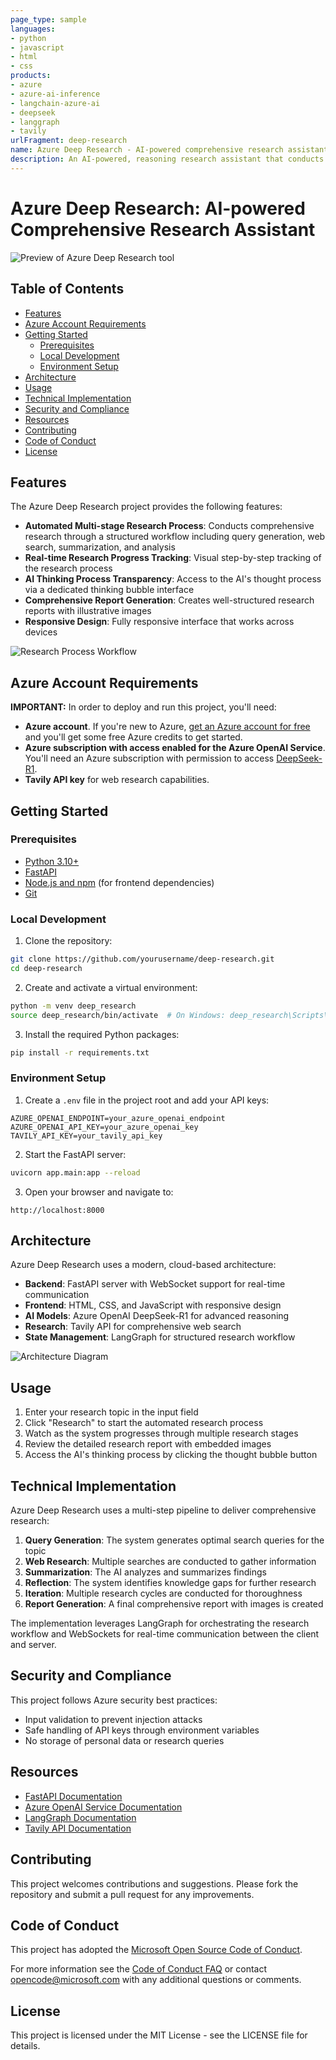 ```yaml
---
page_type: sample
languages:
- python
- javascript
- html
- css
products:
- azure
- azure-ai-inference
- langchain-azure-ai
- deepseek
- langgraph
- tavily
urlFragment: deep-research
name: Azure Deep Research - AI-powered comprehensive research assistant
description: An AI-powered, reasoning research assistant that conducts comprehensive web research, analyzes and synthesizes information with images using DeepSeek R1, langchain-azure-ai and LangGraph. 
---
```


# Azure Deep Research: AI-powered Comprehensive Research Assistant

![Preview of Azure Deep Research tool](https://via.placeholder.com/800x400?text=Azure+Deep+Research+Preview)

## Table of Contents

- [Features](#features)
- [Azure Account Requirements](#azure-account-requirements)
- [Getting Started](#getting-started)
  - [Prerequisites](#prerequisites)
  - [Local Development](#local-development)
  - [Environment Setup](#environment-setup)
- [Architecture](#architecture)
- [Usage](#usage)
- [Technical Implementation](#technical-implementation)
- [Security and Compliance](#security-and-compliance)
- [Resources](#resources)
- [Contributing](#contributing)
- [Code of Conduct](#code-of-conduct)
- [License](#license)

## Features

The Azure Deep Research project provides the following features:

* **Automated Multi-stage Research Process**: Conducts comprehensive research through a structured workflow including query generation, web search, summarization, and analysis
* **Real-time Research Progress Tracking**: Visual step-by-step tracking of the research process
* **AI Thinking Process Transparency**: Access to the AI's thought process via a dedicated thinking bubble interface
* **Comprehensive Report Generation**: Creates well-structured research reports with illustrative images
* **Responsive Design**: Fully responsive interface that works across devices

![Research Process Workflow](https://via.placeholder.com/800x400?text=Research+Process+Workflow)

## Azure Account Requirements

**IMPORTANT:** In order to deploy and run this project, you'll need:

* **Azure account**. If you're new to Azure, [get an Azure account for free](https://azure.microsoft.com/free/cognitive-search/) and you'll get some free Azure credits to get started.
* **Azure subscription with access enabled for the Azure OpenAI Service**. You'll need an Azure subscription with permission to access [DeepSeek-R1](https://azure.microsoft.com/en-us/products/ai-services/openai-service/).
* **Tavily API key** for web research capabilities.

## Getting Started

### Prerequisites

* [Python 3.10+](https://www.python.org/downloads/)
* [FastAPI](https://fastapi.tiangolo.com/)
* [Node.js and npm](https://nodejs.org/) (for frontend dependencies)
* [Git](https://git-scm.com/downloads)

### Local Development

1. Clone the repository:

```bash
git clone https://github.com/yourusername/deep-research.git
cd deep-research
```

2. Create and activate a virtual environment:

```bash
python -m venv deep_research
source deep_research/bin/activate  # On Windows: deep_research\Scripts\activate
```

3. Install the required Python packages:

```bash
pip install -r requirements.txt
```

### Environment Setup

1. Create a `.env` file in the project root and add your API keys:

```
AZURE_OPENAI_ENDPOINT=your_azure_openai_endpoint
AZURE_OPENAI_API_KEY=your_azure_openai_key
TAVILY_API_KEY=your_tavily_api_key
```

2. Start the FastAPI server:

```bash
uvicorn app.main:app --reload
```

3. Open your browser and navigate to:

```
http://localhost:8000
```

## Architecture

Azure Deep Research uses a modern, cloud-based architecture:

- **Backend**: FastAPI server with WebSocket support for real-time communication
- **Frontend**: HTML, CSS, and JavaScript with responsive design
- **AI Models**: Azure OpenAI DeepSeek-R1 for advanced reasoning
- **Research**: Tavily API for comprehensive web search
- **State Management**: LangGraph for structured research workflow

![Architecture Diagram](https://via.placeholder.com/800x400?text=Architecture+Diagram)

## Usage

1. Enter your research topic in the input field
2. Click "Research" to start the automated research process
3. Watch as the system progresses through multiple research stages
4. Review the detailed research report with embedded images
5. Access the AI's thinking process by clicking the thought bubble button

## Technical Implementation

Azure Deep Research uses a multi-step pipeline to deliver comprehensive research:

1. **Query Generation**: The system generates optimal search queries for the topic
2. **Web Research**: Multiple searches are conducted to gather information
3. **Summarization**: The AI analyzes and summarizes findings
4. **Reflection**: The system identifies knowledge gaps for further research
5. **Iteration**: Multiple research cycles are conducted for thoroughness
6. **Report Generation**: A final comprehensive report with images is created

The implementation leverages LangGraph for orchestrating the research workflow and WebSockets for real-time communication between the client and server.

## Security and Compliance

This project follows Azure security best practices:

- Input validation to prevent injection attacks
- Safe handling of API keys through environment variables
- No storage of personal data or research queries

## Resources

* [FastAPI Documentation](https://fastapi.tiangolo.com/)
* [Azure OpenAI Service Documentation](https://learn.microsoft.com/en-us/azure/cognitive-services/openai/)
* [LangGraph Documentation](https://python.langchain.com/docs/langgraph/)
* [Tavily API Documentation](https://docs.tavily.com/)

## Contributing

This project welcomes contributions and suggestions. Please fork the repository and submit a pull request for any improvements.

## Code of Conduct

This project has adopted the [Microsoft Open Source Code of Conduct](https://opensource.microsoft.com/codeofconduct/).

For more information see the [Code of Conduct FAQ](https://opensource.microsoft.com/codeofconduct/faq/) or
contact [opencode@microsoft.com](mailto:opencode@microsoft.com) with any additional questions or comments.

## License

This project is licensed under the MIT License - see the LICENSE file for details.